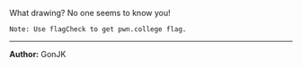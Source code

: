 What drawing? No one seems to know you!

`Note: Use flagCheck to get pwn.college flag.`

---
**Author:** GonJK